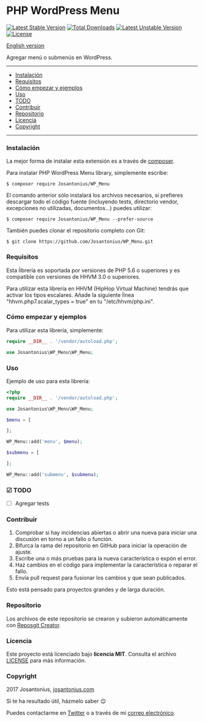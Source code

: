 # PHP WordPress Menu

[![Latest Stable Version](https://poser.pugx.org/josantonius/wp_menu/v/stable)](https://packagist.org/packages/josantonius/wp_menu) [![Total Downloads](https://poser.pugx.org/josantonius/wp_menu/downloads)](https://packagist.org/packages/josantonius/wp_menu) [![Latest Unstable Version](https://poser.pugx.org/josantonius/wp_menu/v/unstable)](https://packagist.org/packages/josantonius/wp_menu) [![License](https://poser.pugx.org/josantonius/wp_menu/license)](https://packagist.org/packages/josantonius/wp_menu)

[English version](README.md)

Agregar menú o submenús en WordPress.

---

- [Instalación](#instalación)
- [Requisitos](#requisitos)
- [Cómo empezar y ejemplos](#cómo-empezar-y-ejemplos)
- [Uso](#uso)
- [TODO](#-todo)
- [Contribuir](#contribuir)
- [Repositorio](#repositorio)
- [Licencia](#licencia)
- [Copyright](#copyright)

---

### Instalación 

La mejor forma de instalar esta extensión es a través de [composer](http://getcomposer.org/download/).

Para instalar PHP WordPress Menu library, simplemente escribe:

    $ composer require Josantonius/WP_Menu

El comando anterior sólo instalará los archivos necesarios, si prefieres descargar todo el código fuente (incluyendo tests, directorio vendor, excepciones no utilizadas, documentos...) puedes utilizar:

    $ composer require Josantonius/WP_Menu --prefer-source

También puedes clonar el repositorio completo con Git:

    $ git clone https://github.com/Josantonius/WP_Menu.git
    
### Requisitos

Esta ĺibrería es soportada por versiones de PHP 5.6 o superiores y es compatible con versiones de HHVM 3.0 o superiores.

Para utilizar esta librería en HHVM (HipHop Virtual Machine) tendrás que activar los tipos escalares. Añade la siguiente ĺínea "hhvm.php7.scalar_types = true" en tu "/etc/hhvm/php.ini".

### Cómo empezar y ejemplos

Para utilizar esta librería, simplemente:

```php
require __DIR__ . '/vendor/autoload.php';

use Josantonius\WP_Menu\WP_Menu;
```
### Uso

Ejemplo de uso para esta librería:

```php
<?php
require __DIR__ . '/vendor/autoload.php';

use Josantonius\WP_Menu\WP_Menu;

$menu = [

];

WP_Menu::add('menu', $menu);

$submenu = [

];

WP_Menu::add('submenu', $submenu);
```


### ☑ TODO

- [ ] Agregar tests

### Contribuir
1. Comprobar si hay incidencias abiertas o abrir una nueva para iniciar una discusión en torno a un fallo o función.
1. Bifurca la rama del repositorio en GitHub para iniciar la operación de ajuste.
1. Escribe una o más pruebas para la nueva característica o expón el error.
1. Haz cambios en el código para implementar la característica o reparar el fallo.
1. Envía pull request para fusionar los cambios y que sean publicados.

Esto está pensado para proyectos grandes y de larga duración.

### Repositorio

Los archivos de este repositorio se crearon y subieron automáticamente con [Reposgit Creator](https://github.com/Josantonius/BASH-Reposgit).

### Licencia

Este proyecto está licenciado bajo **licencia MIT**. Consulta el archivo [LICENSE](LICENSE) para más información.

### Copyright

2017 Josantonius, [josantonius.com](https://josantonius.com/)

Si te ha resultado útil, házmelo saber :wink:

Puedes contactarme en [Twitter](https://twitter.com/Josantonius) o a través de mi [correo electrónico](mailto:hello@josantonius.com).
